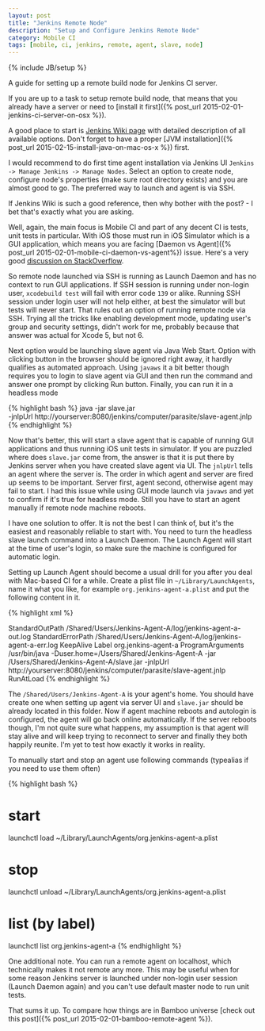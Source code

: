 ```yaml
---
layout: post
title: "Jenkins Remote Node"
description: "Setup and Configure Jenkins Remote Node"
category: Mobile CI
tags: [mobile, ci, jenkins, remote, agent, slave, node]
---
```

{% include JB/setup %}

A guide for setting up a remote build node for Jenkins CI server.

<!--more-->

If you are up to a task to setup remote build node, that means that you already have a server or need to [install it first]({% post_url 2015-02-01-jenkins-ci-server-on-osx %}).

A good place to start is [Jenkins Wiki page](https://wiki.jenkins-ci.org/display/JENKINS/Distributed+builds) with detailed description of all available options. Don't forget to have a proper [JVM installation]({% post_url 2015-02-15-install-java-on-mac-os-x %}) first.

I would recommend to do first time agent installation via Jenkins UI `Jenkins -> Manage Jenkins -> Manage Nodes`. Select an option to create node, configure node's properties (make sure root directory exists) and you are almost good to go. The preferred way to launch and agent is via SSH.

If Jenkins Wiki is such a good reference, then why bother with the post? - I bet that's exactly what you are asking.

Well, again, the main focus is Mobile CI and part of any decent CI is tests, unit tests in particular. With iOS those must run in iOS Simulator which is a GUI application, which means you are facing [Daemon vs Agent]({% post_url 2015-02-01-mobile-ci-daemon-vs-agent%}) issue. Here's a very good [discussion on StackOverflow](http://stackoverflow.com/questions/25380365/timeout-when-running-xcodebuild-tests-under-xcode-6-via-ssh).

So remote node launched via SSH is running as Launch Daemon and has no context to run GUI applications. If SSH session is running under non-login user, `xcodebuild test` will fail with error code `139` or alike. Running SSH session under login user will not help either, at best the simulator will but tests will never start. That rules out an option of running remote node via SSH. Trying all the tricks like enabling development mode, updating user's group and security settings, didn't work for me, probably because that answer was actual for Xcode 5, but not 6.

Next option would be launching slave agent via Java Web Start. Option with clicking button in the browser should be ignored right away, it hardly qualifies as automated approach. Using `javaws` it a bit better though requires you to login to slave agent via GUI and then run the command and answer one prompt by clicking Run button. Finally, you can run it in a headless mode

{% highlight bash %}
java -jar slave.jar \
  -jnlpUrl http://yourserver:8080/jenkins/computer/parasite/slave-agent.jnlp
{% endhighlight %}

Now that's better, this will start a slave agent that is capable of running GUI applications and thus running iOS unit tests in simulator. If you are puzzled where does `slave.jar` come from, the answer is that it is put there by Jenkins server when you have created slave agent via UI. The `jnlpUrl` tells an agent where the server is. The order in which agent and server are fired up seems to be important. Server first, agent second, otherwise agent may fail to start. I had this issue while using GUI mode launch via `javaws` and yet to confirm if it's true for headless mode. Still you have to start an agent manually if remote node machine reboots.

I have one solution to offer. It is not the best I can think of, but it's the easiest and reasonably reliable to start with. You need to turn the headless slave launch command into a Launch Daemon. The Launch Agent will start at the time of user's login, so make sure the machine is configured for automatic login.

Setting up Launch Agent should become a usual drill for you after you deal with Mac-based CI for a while. Create a plist file in `~/Library/LaunchAgents`, name it what you like, for example `org.jenkins-agent-a.plist` and put the following content in it.

{% highlight xml %}
<?xml version="1.0" encoding="UTF-8"?>
<!DOCTYPE plist PUBLIC "-//Apple//DTD PLIST 1.0//EN" "http://www.apple.com/DTDs/PropertyList-1.0.dtd">
<plist version="1.0">
<dict>
    <key>StandardOutPath</key>
    <string>/Shared/Users/Jenkins-Agent-A/log/jenkins-agent-a-out.log</string>
    <key>StandardErrorPath</key>
    <string>/Shared/Users/Jenkins-Agent-A/log/jenkins-agent-a-err.log</string>
  <key>KeepAlive</key>
  <true/>
  <key>Label</key>
  <string>org.jenkins-agent-a</string>
  <key>ProgramArguments</key>
  <array>
    <string>/usr/bin/java</string>
    <!--<string>-Djava.util.logging.config.file=/opt/hudson/slave/logging.properties</string>-->
    <string>-Duser.home=/Users/Shared/Jenkins-Agent-A</string>
    <string>-jar</string>
    <string>/Users/Shared/Jenkins-Agent-A/slave.jar</string>
    <string>-jnlpUrl</string>
    <string>http://yourserver:8080/jenkins/computer/parasite/slave-agent.jnlp</string>
  </array>
  <key>RunAtLoad</key>
  <true/>
</dict>
</plist>
{% endhighlight %}

The `/Shared/Users/Jenkins-Agent-A` is your agent's home. You should have create one when setting up agent via server UI and `slave.jar` should be already located in this folder. Now if agent machine reboots and autologin is configured, the agent will go back online automatically. If the server reboots though, I'm not quite sure what happens, my assumption is that agent will stay alive and will keep trying to reconnect to server and finally they both happily reunite. I'm yet to test how exactly it works in reality.

To manually start and stop an agent use following commands (typealias if you need to use them often)

{% highlight bash %}
# start
launchctl load ~/Library/LaunchAgents/org.jenkins-agent-a.plist

# stop
launchctl unload ~/Library/LaunchAgents/org.jenkins-agent-a.plist

# list (by label)
launchctl list org.jenkins-agent-a
{% endhighlight %}


One additional note. You can run a remote agent on localhost, which technically makes it not remote any more. This may be useful when for some reason Jenkins server is launched under non-login user session (Launch Daemon again) and you can't use default master node to run unit tests.

That sums it up. To compare how things are in Bamboo universe [check out this post]({% post_url 2015-02-01-bamboo-remote-agent %}).
